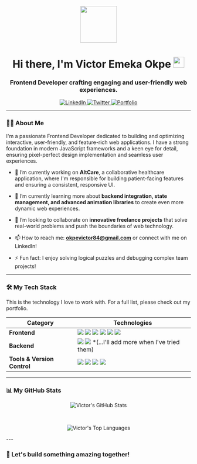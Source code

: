 <div id="header" align="center">
  <img src="https://media.giphy.com/media/M9gbBd9nbDrOTu1Mqx/giphy.gif" width="100"/>
  <h1>
    Hi there, I'm Victor Emeka Okpe 
    <img src="https://media.giphy.com/media/hvRJCLFzcasrR4ia7z/giphy.gif" width="30px"/>
  </h1>
  <h3>
    Frontend Developer crafting engaging and user-friendly web experiences.
  </h3>
</div>

<div id="socials" align="center">
  <a href="https://www.linkedin.com/in/emkajnr">
    <img src="https://img.shields.io/badge/LinkedIn-0077B5?style=for-the-badge&logo=linkedin&logoColor=white" alt="LinkedIn"/>
  </a>
  <a href="https://www.twitter.com/Victorbjay">
    <img src="https://img.shields.io/badge/Twitter-1DA1F2?style=for-the-badge&logo=twitter&logoColor=white" alt="Twitter"/>
  </a>
  <a href="#">
    <img src="https://img.shields.io/badge/Portfolio-255E63?style=for-the-badge&logo=react&logoColor=white" alt="Portfolio"/>
  </a>
</div>

---

### 👨‍💻 About Me

I'm a passionate Frontend Developer dedicated to building and optimizing interactive, user-friendly, and feature-rich web applications. I have a strong foundation in modern JavaScript frameworks and a keen eye for detail, ensuring pixel-perfect design implementation and seamless user experiences.

- 🔭 I’m currently working on **AltCare**, a collaborative healthcare application, where I'm responsible for building patient-facing features and ensuring a consistent, responsive UI.

- 🌱 I’m currently learning more about **backend integration, state management, and advanced animation libraries** to create even more dynamic web experiences.

- 👯 I’m looking to collaborate on **innovative freelance projects** that solve real-world problems and push the boundaries of web technology.

- 📫 How to reach me: **okpevictor84@gmail.com** or connect with me on LinkedIn!

- ⚡ Fun fact: I enjoy solving logical puzzles and debugging complex team projects!

---

### 🛠️ My Tech Stack

This is the technology I love to work with. For a full list, please check out my portfolio.

| Category | Technologies |
|---|---|
| **Frontend** | <img src="https://img.shields.io/badge/React-20232A?style=for-the-badge&logo=react&logoColor=61DAFB" /> <img src="https://img.shields.io/badge/Vite-646CFF?style=for-the-badge&logo=vite&logoColor=white" /> <img src="https://img.shields.io/badge/JavaScript-F7DF1E?style=for-the-badge&logo=javascript&logoColor=black" /> <img src="https://img.shields.io/badge/HTML5-E34F26?style=for-the-badge&logo=html5&logoColor=white" /> <img src="https://img.shields.io/badge/CSS3-1572B6?style=for-the-badge&logo=css3&logoColor=white" /> <img src="https://img.shields.io/badge/Tailwind_CSS-38B2AC?style=for-the-badge&logo=tailwind-css&logoColor=white" /> |
| **Backend** | <img src="https://img.shields.io/badge/Node.js-339933?style=for-the-badge&logo=nodedotjs&logoColor=white" /> <img src="https://img.shields.io/badge/Express.js-000000?style=for-the-badge&logo=express&logoColor=white" /> *(...I'll add more when I've tried them) |
| **Tools & Version Control** | <img src="https://img.shields.io/badge/Git-F05032?style=for-the-badge&logo=git&logoColor=white" /> <img src="https://img.shields.io/badge/GitHub-100000?style=for-the-badge&logo=github&logoColor=white" /> <img src="https://img.shields.io/badge/VS_Code-007ACC?style=for-the-badge&logo=visual-studio-code&logoColor=white" /> <img src="https://img.shields.io/badge/Postman-FF6C37?style=for-the-badge&logo=postman&logoColor=white" /> |

---

### 📊 My GitHub Stats

<div align="center">
  

  <img 
    src="https://github-readme-stats.anuraghazra.app/api?username=Victorbjay&show_icons=true&theme=merko&include_all_commits=true&count_private=true&cache_bust=1" 
    alt="Victor's GitHub Stats"
  />
  
  <br/>
  
  <img 
    src="https://github-readme-stats.anuraghazra.app/api/top-langs/?username=Victorbjay&layout=compact&langs_count=7&theme=merko&cache_bust=1"
    alt="Victor's Top Languages"
  />
  
</div>
---

### 🚀 Let's build something amazing together!

